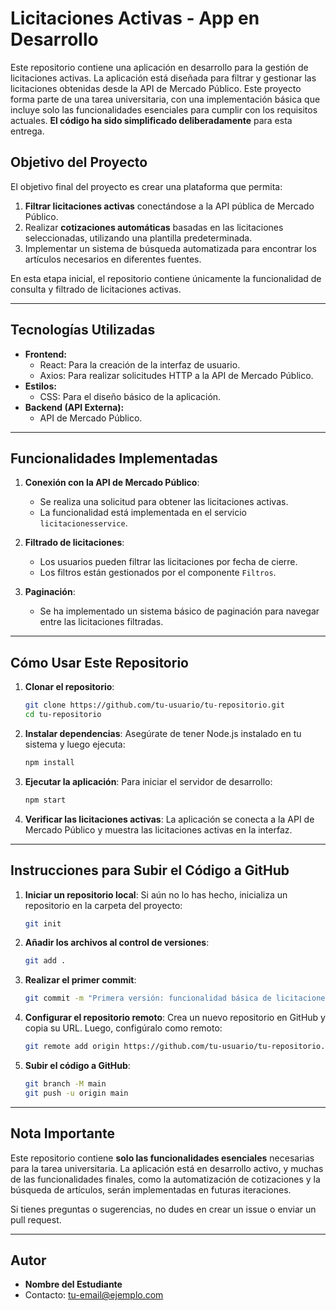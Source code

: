 
# **Licitaciones Activas - App en Desarrollo**

Este repositorio contiene una aplicación en desarrollo para la gestión de licitaciones activas. La aplicación está diseñada para filtrar y gestionar las licitaciones obtenidas desde la API de Mercado Público. Este proyecto forma parte de una tarea universitaria, con una implementación básica que incluye solo las funcionalidades esenciales para cumplir con los requisitos actuales. **El código ha sido simplificado deliberadamente** para esta entrega.

## **Objetivo del Proyecto**

El objetivo final del proyecto es crear una plataforma que permita:
1. **Filtrar licitaciones activas** conectándose a la API pública de Mercado Público.
2. Realizar **cotizaciones automáticas** basadas en las licitaciones seleccionadas, utilizando una plantilla predeterminada.
3. Implementar un sistema de búsqueda automatizada para encontrar los artículos necesarios en diferentes fuentes.

En esta etapa inicial, el repositorio contiene únicamente la funcionalidad de consulta y filtrado de licitaciones activas.

---

## **Tecnologías Utilizadas**

- **Frontend:**
  - React: Para la creación de la interfaz de usuario.
  - Axios: Para realizar solicitudes HTTP a la API de Mercado Público.
- **Estilos:**
  - CSS: Para el diseño básico de la aplicación.
- **Backend (API Externa):**
  - API de Mercado Público.

---

## **Funcionalidades Implementadas**

1. **Conexión con la API de Mercado Público**:
   - Se realiza una solicitud para obtener las licitaciones activas.
   - La funcionalidad está implementada en el servicio `licitacionesservice`.

2. **Filtrado de licitaciones**:
   - Los usuarios pueden filtrar las licitaciones por fecha de cierre.
   - Los filtros están gestionados por el componente `Filtros`.

3. **Paginación**:
   - Se ha implementado un sistema básico de paginación para navegar entre las licitaciones filtradas.

---

## **Cómo Usar Este Repositorio**

1. **Clonar el repositorio**:
   ```bash
   git clone https://github.com/tu-usuario/tu-repositorio.git
   cd tu-repositorio
   ```

2. **Instalar dependencias**:
   Asegúrate de tener Node.js instalado en tu sistema y luego ejecuta:
   ```bash
   npm install
   ```

3. **Ejecutar la aplicación**:
   Para iniciar el servidor de desarrollo:
   ```bash
   npm start
   ```

4. **Verificar las licitaciones activas**:
   La aplicación se conecta a la API de Mercado Público y muestra las licitaciones activas en la interfaz.

---

## **Instrucciones para Subir el Código a GitHub**

1. **Iniciar un repositorio local**:
   Si aún no lo has hecho, inicializa un repositorio en la carpeta del proyecto:
   ```bash
   git init
   ```

2. **Añadir los archivos al control de versiones**:
   ```bash
   git add .
   ```

3. **Realizar el primer commit**:
   ```bash
   git commit -m "Primera versión: funcionalidad básica de licitaciones activas"
   ```

4. **Configurar el repositorio remoto**:
   Crea un nuevo repositorio en GitHub y copia su URL. Luego, configúralo como remoto:
   ```bash
   git remote add origin https://github.com/tu-usuario/tu-repositorio.git
   ```

5. **Subir el código a GitHub**:
   ```bash
   git branch -M main
   git push -u origin main
   ```

---

## **Nota Importante**

Este repositorio contiene **solo las funcionalidades esenciales** necesarias para la tarea universitaria. La aplicación está en desarrollo activo, y muchas de las funcionalidades finales, como la automatización de cotizaciones y la búsqueda de artículos, serán implementadas en futuras iteraciones.

Si tienes preguntas o sugerencias, no dudes en crear un issue o enviar un pull request.

---

## **Autor**

- **Nombre del Estudiante**
- Contacto: [tu-email@ejemplo.com](mailto:tu-email@ejemplo.com)
